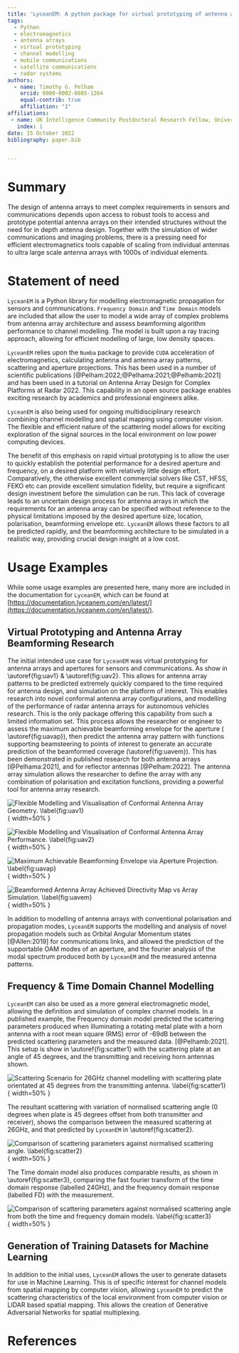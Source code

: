 ```yaml
---
title: 'LyceanEM: A python package for virtual prototyping of antenna arrays, time and frequency domain channel modelling'
tags:
  - Python
  - electromagnetics
  - antenna arrays
  - virtual prototyping
  - channel modelling
  - mobile communications
  - satellite communications
  - radar systems
authors:
  - name: Timothy G. Pelham
    orcid: 0000-0002-8085-1264
    equal-contrib: true
    affiliation: "1"
affiliations:
 - name: UK Intelligence Community Postdoctoral Research Fellow, University of Bristol, UK
   index: 1
date: 15 October 2022
bibliography: paper.bib


---
```


# Summary

The design of antenna arrays to meet complex requirements in sensors and communications depends upon access to 
robust tools to access and prototype potential antenna arrays on their intended structures without the need for 
in depth antenna design. Together with the simulation of wider communications and imaging problems, there is a pressing need for efficient 
electromagnetics tools capable of scaling from individual antennas to ultra large scale antenna arrays with 1000s of 
individual elements. 

# Statement of need

`LyceanEM`  is a Python library for modelling electromagnetic propagation for sensors and communications. 
`Frequency Domain` and `Time Domain` models are included that allow the user to model a wide array of complex 
problems from antenna array architecture and assess beamforming algorithm performance to channel modelling. 
The model is built upon a ray tracing approach, allowing for efficient modelling of large, low density spaces.

`LyceanEM` relies upon the `Numba` package to provide `CUDA` acceleration of electromagnetics, calculating 
antenna and antenna array patterns, scattering and aperture projections. This has been used in a number of scientific 
publications [@Pelham:2022;@Pelhama:2021;@Pelhamb:2021] and has been used in a tutorial on Antenna Array Design for Complex 
Platforms at Radar 2022. This capability in an open source package enables exciting research by academics and professional engineers alike. 

`LyceanEM` is also being used for ongoing multidisciplinary research combining channel modelling and spatial mapping using
computer vision. The flexible and efficient nature of the scattering model allows for exciting exploration of the signal 
sources in the local environment on low power computing devices.  

The benefit of this emphasis on rapid virtual prototyping is to allow the user to quickly establish the potential performance for a desired aperture and frequency, on a desired platform with relatively little design effort. Comparatively, the otherwise excellent commercial solvers like CST, HFSS, FEKO etc can provide excellent simulation fidelity, but require a significant design investment before the simulation can be run. This lack of coverage leads to an uncertain design process for antenna arrays in which the requirements for an antenna array can be specified without reference to the physical limitations imposed by the desired aperture size, location, polarisation, beamforming envelope etc. `LyceanEM` allows these factors to all be predicted rapidly, and the beamforming architecture to be simulated in a realistic way, providing crucial design insight at a low cost. 

# Usage Examples

While some usage examples are presented here, many more are included in the documentation for `LyceanEM`, which can be found at [https://documentation.lyceanem.com/en/latest/](https://documentation.lyceanem.com/en/latest/). 

## Virtual Prototyping and Antenna Array Beamforming Research

The initial intended use case for `LyceanEM` was virtual prototyping for antenna arrays and apertures for sensors and 
communications. As show in \autoref{fig:uav1} & \autoref{fig:uav2}. This allows for antenna array patterns to be 
predicted extremely quickly compared to the time required for antenna design, and simulation on the platform of interest. 
This enables research into novel conformal antenna array configurations, and modelling of the performance of radar antenna 
arrays for autonomous vehicles research. This is the only package offering this capability from such a limited information set. 
This process allows the researcher or engineer to assess the maximum achievable beamforming envelope for the aperture 
( \autoref{fig:uavap}), then predict the antenna array pattern with functions supporting beamsteering to points of 
interest to generate an accurate prediction of the beamformed coverage (\autoref{fig:uavem}). This has been 
demonstrated in published research for both antenna arrays [@Pelhama:2021], and for reflector antennas [@Pelham:2022]. 
The antenna array simulation allows the researcher to define the array with any combination of polarisation and excitation 
functions, providing a powerful tool for antenna array research.

![Flexible Modelling and Visualisation of Conformal Antenna Array Geometry. \label{fig:uav1}](./_static/UAVArraywithPoints.png){ width=50% }

![Flexible Modelling and Visualisation of Conformal Antenna Array Performance. \label{fig:uav2}](./_static/open3d_results_rendering.png){ width=50% }

![Maximum Achievable Beamforming Envelope via Aperture Projection. \label{fig:uavap}](./auto_examples/images/sphx_glr_01_aperture_projection_001.png){ width=50% }

![Beamformed Antenna Array Achieved Directivity Map vs Array Simulation. \label{fig:uavem}](./auto_examples/images/sphx_glr_05_array_beamforming_001.png){ width=50% }

In addition to modelling of antenna arrays with conventional polarisation and propagation modes, `LyceanEM` supports the 
modelling and analysis of novel propagation models such as Orbital Angular Momentum states [@Allen:2019] for communications links, and allowed the prediction of the supportable OAM modes of an aperture, and the fourier analysis of the modal spectrum produced both by `LyceanEM` and the measured antenna patterns. 

## Frequency & Time Domain Channel Modelling

`LyceanEM` can also be used as a more general electromagnetic model, allowing the definition and simulation of complex 
channel models. In a published example, the Frequency domain model predicted the scattering parameters produced when 
illuminating a rotating metal plate with a horn antenna with a root mean square (RMS) error of -69dB between the predicted scattering parameters and the measured data. [@Pelhamb:2021]. 
This setup is show in \autoref{fig:scatter1} with the scattering plate at an angle of 45 degrees, and the 
transmitting and receiving horn antennas shown.

![Scattering Scenario for 26GHz channel modelling with scattering plate orientated at 45 degrees from the transmitting antenna. \label{fig:scatter1}](./_static/03_frequency_domain_channel_model_picture_01.png){ width=50% }

The resultant scattering with variation of normalised scattering angle (0 degrees when plate is 45 degrees offset from both transmitter and receiver), shows the comparison between the measured scattering at 26GHz, and that predicted by `LyceanEM` in \autoref{fig:scatter2}.

![Comparison of scattering parameters against normalised scattering angle. \label{fig:scatter2}](./_static/ReferenceReflectorComparisonNormalisedandModelShiftedp1d.png){ width=50% }

The Time domain model also produces comparable results, as shown in \autoref{fig:scatter3}, comparing the fast fourier transform of the time domain response (labelled 24GHz), and the frequency domain response (labelled FD) with the measurement.

![Comparison of scattering parameters against normalised scattering angle from both the time and frequency domain models. \label{fig:scatter3}](./_static/timedomaincomparison.png){ width=50% }

## Generation of Training Datasets for Machine Learning

In addition to the initial uses, `LyceanEM` allows the user to generate datasets for use in Machine Learning. This is of specific interest for channel models from spatial mapping by computer vision, allowing `LyceanEM` to predict the scattering characteristics of the local environment from computer vision or LIDAR based spatial mapping. This allows the creation of Generative Adversarial Networks for spatial multiplexing.


# References